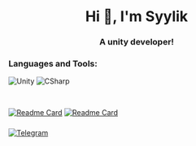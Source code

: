 <h1 align="center">Hi 👋, I'm Syylik</h1>
<h3 align="center">A unity developer!</h3>

<h3 align="left">Languages and Tools:</h3>

![Unity](https://img.shields.io/badge/-Unity-090909?style=for-the-badge&logo=unity)
![CSharp](https://img.shields.io/badge/-CSharp-090909?style=for-the-badge&logo=csharp&logoColor=37E1FF)
<p><br></p>

[![Readme Card](https://github-readme-stats.vercel.app/api/pin/?username=Syylik&repo=Shoot-Em-Up)](https://github.com/Syylik/Shoot-Em-Up)
[![Readme Card](https://github-readme-stats.vercel.app/api/pin/?username=Syylik&repo=HardChoice)](https://github.com/Syylik/HardChoice)

### 
[![Telegram](https://img.shields.io/badge/-Telegram-090909?style=for-the-badge&logo=telegram)](https://t.me/Syylik/)
